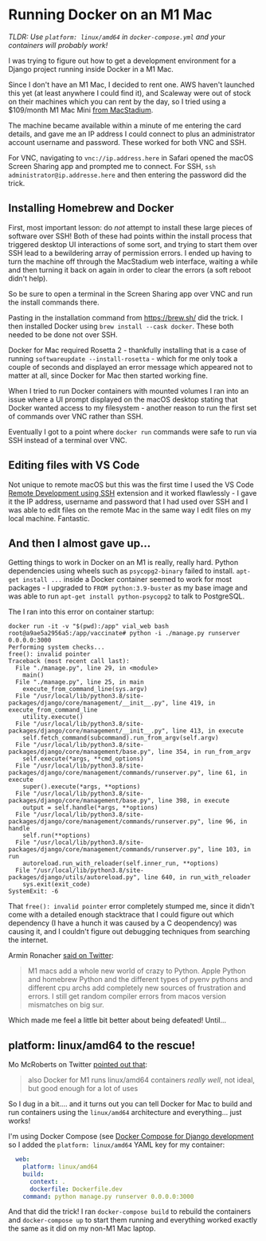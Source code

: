 # Running Docker on an M1 Mac

*TLDR: Use `platform: linux/amd64` in `docker-compose.yml` and your containers will probably work!* 

I was trying to figure out how to get a development environment for a Django project running inside Docker in a M1 Mac.

Since I don't have an M1 Mac, I decided to rent one. AWS haven't launched this yet (at least anywhere I could find it), and Scaleway were out of stock on their machines which you can rent by the day, so I tried using a $109/month M1 Mac Mini [from MacStadium](https://www.macstadium.com/m1-mini).

The machine became available within a minute of me entering the card details, and gave me an IP address I could connect to plus an administrator account username and password. These worked for both VNC and SSH.

For VNC, navigating to `vnc://ip.address.here` in Safari opened the macOS Screen Sharing app and prompted me to connect. For SSH, `ssh administrator@ip.addresse.here` and then entering the password did the trick.

## Installing Homebrew and Docker

First, most important lesson: do _not_ attempt to install these large pieces of software over SSH! Both of these had points within the install process that triggered desktop UI interactions of some sort, and trying to start them over SSH lead to a bewildering array of permission errors. I ended up having to turn the machine off through the MacStadium web interface, waiting a while and then turning it back on again in order to clear the errors (a soft reboot didn't help).

So be sure to open a terminal in the Screen Sharing app over VNC and run the install commands there.

Pasting in the installation command from https://brew.sh/ did the trick. I then installed Docker using `brew install --cask docker`. These both needed to be done not over SSH.

Docker for Mac required Rosetta 2 - thankfully installing that is a case of running `softwareupdate --install-rosetta` - which for me only took a couple of seconds and displayed an error message which appeared not to matter at all, since Docker for Mac then started working fine.

When I tried to run Docker containers with mounted volumes I ran into an issue where a UI prompt displayed on the macOS desktop stating that Docker wanted access to my filesystem - another reason to run the first set of commands over VNC rather than SSH.

Eventually I got to a point where `docker run` commands were safe to run via SSH instead of a terminal over VNC.

## Editing files with VS Code

Not unique to remote macOS but this was the first time I used the VS Code [Remote Development using SSH](https://code.visualstudio.com/docs/remote/ssh) extension and it worked flawlessly - I gave it the IP address, username and password that I had used over SSH and I was able to edit files on the remote Mac in the same way I edit files on my local machine. Fantastic.

## And then I almost gave up...

Getting things to work in Docker on an M1 is really, really hard. Python dependencies using wheels such as `psycopg2-binary` failed to install. `apt-get install ...` inside a Docker container seemed to work for most packages - I upgraded to `FROM python:3.9-buster` as my base image and was able to run `apt-get install python-psycopg2` to talk to PostgreSQL.

The I ran into this error on container startup:

```
docker run -it -v "$(pwd):/app" vial_web bash
root@a9ae5a2956a5:/app/vaccinate# python -i ./manage.py runserver 0.0.0.0:3000
Performing system checks...
free(): invalid pointer
Traceback (most recent call last):
  File "./manage.py", line 29, in <module>
    main()
  File "./manage.py", line 25, in main
    execute_from_command_line(sys.argv)
  File "/usr/local/lib/python3.8/site-packages/django/core/management/__init__.py", line 419, in execute_from_command_line
    utility.execute()
  File "/usr/local/lib/python3.8/site-packages/django/core/management/__init__.py", line 413, in execute
    self.fetch_command(subcommand).run_from_argv(self.argv)
  File "/usr/local/lib/python3.8/site-packages/django/core/management/base.py", line 354, in run_from_argv
    self.execute(*args, **cmd_options)
  File "/usr/local/lib/python3.8/site-packages/django/core/management/commands/runserver.py", line 61, in execute
    super().execute(*args, **options)
  File "/usr/local/lib/python3.8/site-packages/django/core/management/base.py", line 398, in execute
    output = self.handle(*args, **options)
  File "/usr/local/lib/python3.8/site-packages/django/core/management/commands/runserver.py", line 96, in handle
    self.run(**options)
  File "/usr/local/lib/python3.8/site-packages/django/core/management/commands/runserver.py", line 103, in run
    autoreload.run_with_reloader(self.inner_run, **options)
  File "/usr/local/lib/python3.8/site-packages/django/utils/autoreload.py", line 640, in run_with_reloader
    sys.exit(exit_code)
SystemExit: -6
```
That `free(): invalid pointer` error completely stumped me, since it didn't come with a detailed enough stacktrace that I could figure out which dependency (I have a hunch it was caused by a C deopendency) was causing it, and I couldn't figure out debugging techniques from searching the internet.

Armin Ronacher [said on Twitter](https://twitter.com/mitsuhiko/status/1397266788262584325):

> M1 macs add a whole new world of crazy to Python. Apple Python and homebrew Python and the different types of pyenv pythons and different cpu archs add completely new sources of frustration and errors. I still get random compiler errors from macos version mismatches on big sur.

Which made me feel a little bit better about being defeated! Until...

## platform: linux/amd64 to the rescue!

Mo McRoberts on Twitter [pointed out that](https://twitter.com/nevali/status/1397337506962677763):

> also Docker for M1 runs linux/amd64 containers *really well*, not ideal, but good enough for a lot of uses

So I dug in a bit.... and it turns out you can tell Docker for Mac to build and run containers using the `linux/amd64` architecture and everything... just works!

I'm using Docker Compose (see [Docker Compose for Django development](https://til.assahbismark.com/docker/docker-compose-for-django-development) so I added the `platform: linux/amd64` YAML key for my container:

```yaml
  web:
    platform: linux/amd64
    build:
      context: .
      dockerfile: Dockerfile.dev
    command: python manage.py runserver 0.0.0.0:3000
```
And that did the trick! I ran `docker-compose build` to rebuild the containers and `docker-compose up` to start them running and everything worked exactly the same as it did on my non-M1 Mac laptop.
